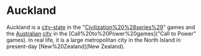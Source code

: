 # Auckland

Auckland is a [city-state](city-state) in the "[Civilization%20%28series%29](Civilization)" games and the [Australian](Australian) [city](city) in the [Call%20to%20Power%20games]("Call to Power" games). In real life, it is a large metropolitan city in the North Island in present-day [New%20Zealand](New Zealand).